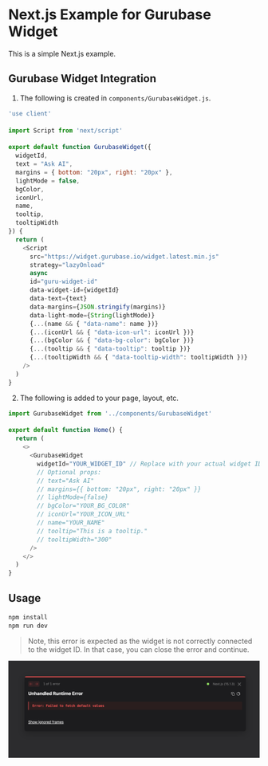 # Next.js Example for Gurubase Widget

This is a simple Next.js example.

## Gurubase Widget Integration

1. The following is created in `components/GurubaseWidget.js`.

```js
'use client'

import Script from 'next/script'

export default function GurubaseWidget({
  widgetId,
  text = "Ask AI",
  margins = { bottom: "20px", right: "20px" },
  lightMode = false,
  bgColor,
  iconUrl,
  name,
  tooltip,
  tooltipWidth
}) {
  return (
    <Script
      src="https://widget.gurubase.io/widget.latest.min.js"
      strategy="lazyOnload"
      async
      id="guru-widget-id"
      data-widget-id={widgetId}
      data-text={text}
      data-margins={JSON.stringify(margins)}
      data-light-mode={String(lightMode)}
      {...(name && { "data-name": name })}
      {...(iconUrl && { "data-icon-url": iconUrl })}
      {...(bgColor && { "data-bg-color": bgColor })}
      {...(tooltip && { "data-tooltip": tooltip })}
      {...(tooltipWidth && { "data-tooltip-width": tooltipWidth })}
    />
  )
}
```

2. The following is added to your page, layout, etc.

```js
import GurubaseWidget from '../components/GurubaseWidget'

export default function Home() {
  return (
    <>
      <GurubaseWidget 
        widgetId="YOUR_WIDGET_ID" // Replace with your actual widget ID
        // Optional props:
        // text="Ask AI"
        // margins={{ bottom: "20px", right: "20px" }}
        // lightMode={false}
        // bgColor="YOUR_BG_COLOR"
        // iconUrl="YOUR_ICON_URL"
        // name="YOUR_NAME"
        // tooltip="This is a tooltip."
        // tooltipWidth="300"
      />
    </>
  )
}
```

## Usage

```bash
npm install
npm run dev
```

> Note, this error is expected as the widget is not correctly connected to the widget ID. In that case, you can close the error and continue.

![alt text](image.png)